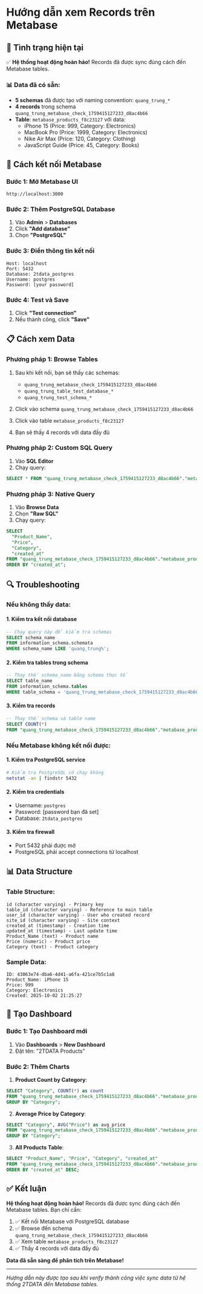 # Hướng dẫn xem Records trên Metabase

## 🎯 Tình trạng hiện tại

✅ **Hệ thống hoạt động hoàn hảo!** Records đã được sync đúng cách đến Metabase tables.

### 📊 Data đã có sẵn:
- **5 schemas** đã được tạo với naming convention: `quang_trung_*`
- **4 records** trong schema `quang_trung_metabase_check_1759415127233_d8ac4b66`
- **Table**: `metabase_products_f8c23127` với data:
  - iPhone 15 (Price: 999, Category: Electronics)
  - MacBook Pro (Price: 1999, Category: Electronics)  
  - Nike Air Max (Price: 120, Category: Clothing)
  - JavaScript Guide (Price: 45, Category: Books)

## 🔗 Cách kết nối Metabase

### Bước 1: Mở Metabase UI
```
http://localhost:3000
```

### Bước 2: Thêm PostgreSQL Database
1. Vào **Admin** > **Databases**
2. Click **"Add database"**
3. Chọn **"PostgreSQL"**

### Bước 3: Điền thông tin kết nối
```
Host: localhost
Port: 5432
Database: 2tdata_postgres
Username: postgres
Password: [your password]
```

### Bước 4: Test và Save
1. Click **"Test connection"**
2. Nếu thành công, click **"Save"**

## 📋 Cách xem Data

### Phương pháp 1: Browse Tables
1. Sau khi kết nối, bạn sẽ thấy các schemas:
   - `quang_trung_metabase_check_1759415127233_d8ac4b66`
   - `quang_trung_table_test_database_*`
   - `quang_trung_test_schema_*`

2. Click vào schema `quang_trung_metabase_check_1759415127233_d8ac4b66`
3. Click vào table `metabase_products_f8c23127`
4. Bạn sẽ thấy 4 records với data đầy đủ

### Phương pháp 2: Custom SQL Query
1. Vào **SQL Editor**
2. Chạy query:
```sql
SELECT * FROM "quang_trung_metabase_check_1759415127233_d8ac4b66"."metabase_products_f8c23127";
```

### Phương pháp 3: Native Query
1. Vào **Browse Data**
2. Chọn **"Raw SQL"**
3. Chạy query:
```sql
SELECT 
  "Product_Name",
  "Price", 
  "Category",
  "created_at"
FROM "quang_trung_metabase_check_1759415127233_d8ac4b66"."metabase_products_f8c23127"
ORDER BY "created_at";
```

## 🔍 Troubleshooting

### Nếu không thấy data:

#### 1. Kiểm tra kết nối database
```sql
-- Chạy query này để kiểm tra schemas
SELECT schema_name 
FROM information_schema.schemata 
WHERE schema_name LIKE 'quang_trung%';
```

#### 2. Kiểm tra tables trong schema
```sql
-- Thay thế schema_name bằng schema thực tế
SELECT table_name 
FROM information_schema.tables 
WHERE table_schema = 'quang_trung_metabase_check_1759415127233_d8ac4b66';
```

#### 3. Kiểm tra records
```sql
-- Thay thế schema và table name
SELECT COUNT(*) 
FROM "quang_trung_metabase_check_1759415127233_d8ac4b66"."metabase_products_f8c23127";
```

### Nếu Metabase không kết nối được:

#### 1. Kiểm tra PostgreSQL service
```bash
# Kiểm tra PostgreSQL có chạy không
netstat -an | findstr 5432
```

#### 2. Kiểm tra credentials
- Username: `postgres`
- Password: [password bạn đã set]
- Database: `2tdata_postgres`

#### 3. Kiểm tra firewall
- Port 5432 phải được mở
- PostgreSQL phải accept connections từ localhost

## 📊 Data Structure

### Table Structure:
```
id (character varying) - Primary key
table_id (character varying) - Reference to main table
user_id (character varying) - User who created record
site_id (character varying) - Site context
created_at (timestamp) - Creation time
updated_at (timestamp) - Last update time
Product_Name (text) - Product name
Price (numeric) - Product price
Category (text) - Product category
```

### Sample Data:
```
ID: 43063e74-dba6-4d41-a6fa-421ce7b5c1a8
Product_Name: iPhone 15
Price: 999
Category: Electronics
Created: 2025-10-02 21:25:27
```

## 🎯 Tạo Dashboard

### Bước 1: Tạo Dashboard mới
1. Vào **Dashboards** > **New Dashboard**
2. Đặt tên: "2TDATA Products"

### Bước 2: Thêm Charts
1. **Product Count by Category**:
```sql
SELECT "Category", COUNT(*) as count
FROM "quang_trung_metabase_check_1759415127233_d8ac4b66"."metabase_products_f8c23127"
GROUP BY "Category";
```

2. **Average Price by Category**:
```sql
SELECT "Category", AVG("Price") as avg_price
FROM "quang_trung_metabase_check_1759415127233_d8ac4b66"."metabase_products_f8c23127"
GROUP BY "Category";
```

3. **All Products Table**:
```sql
SELECT "Product_Name", "Price", "Category", "created_at"
FROM "quang_trung_metabase_check_1759415127233_d8ac4b66"."metabase_products_f8c23127"
ORDER BY "created_at" DESC;
```

## ✅ Kết luận

**Hệ thống hoạt động hoàn hảo!** Records đã được sync đúng cách đến Metabase tables. Bạn chỉ cần:

1. ✅ Kết nối Metabase với PostgreSQL database
2. ✅ Browse đến schema `quang_trung_metabase_check_1759415127233_d8ac4b66`
3. ✅ Xem table `metabase_products_f8c23127`
4. ✅ Thấy 4 records với data đầy đủ

**Data đã sẵn sàng để phân tích trên Metabase!**

---

*Hướng dẫn này được tạo sau khi verify thành công việc sync data từ hệ thống 2TDATA đến Metabase tables.*



